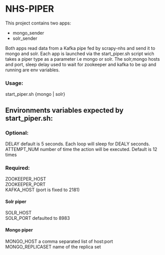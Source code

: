 # NHS-PIPER
This project contains two apps:  
* mongo_sender 
* solr_sender  

Both apps read data from a Kafka pipe fed by scrapy-nhs and send it to mongo and solr.
Each app is launched via the start_piper.sh script wich takes a piper type as a parameter i.e mongo or solr.
The solr,mongo hosts and port, sleep delay used to wait for zookeeper and kafka to be up and running are env variables.

### Usage:

start_piper.sh {mongo | solr}

## Environments variables expected by start_piper.sh:

### Optional:
DELAY default is 5 seconds. Each loop will sleep for DEALY seconds.  
ATTEMPT_NUM number of time the action will be executed. Default is 12 times  

### Required: 
ZOOKEEPER_HOST  
ZOOKEEPER_PORT  
KAFKA_HOST (port is fixed to 2181)  

#### Solr piper
SOLR_HOST  
SOLR_PORT defaulted to 8983  

#### Mongo piper
MONGO_HOST a comma separated list of host:port  
MONGO_REPLICASET name of the replica set  
